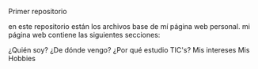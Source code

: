 Primer repositorio

en este repositorio están los archivos base de mí página web personal. mi página web contiene las siguientes secciones:

¿Quién soy?
¿De dónde vengo?
¿Por qué estudio TIC's?
Mis intereses
Mis Hobbies
